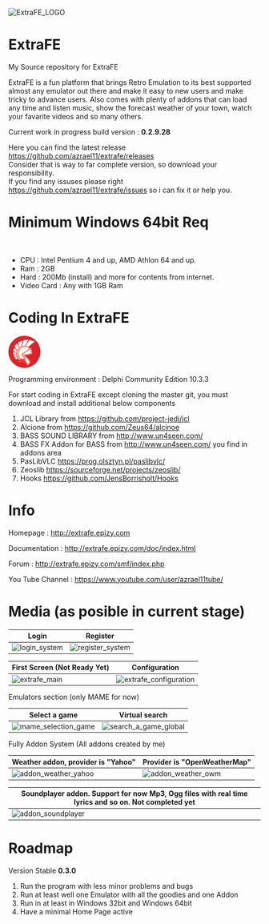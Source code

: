 
![ExtraFE_LOGO](https://i.imgur.com/g7mmko5.png)

# ExtraFE

My Source repository for ExtraFE

ExtraFE is a fun platform that brings Retro Emulation to its best supported almost any emulator out there and make it easy to new users and make tricky to advance users. Also comes with plenty of addons that can load any time and listen music, show the forecast weather of your town, watch your favarite videos and so many others.

Current work in progress build version : <b> 0.2.9.28 </b>

Here you can find the latest release https://github.com/azrael11/extrafe/releases <br>
Consider that is way to far complete version, so download your responsibility. <br>
If you find any issuses please right https://github.com/azrael11/extrafe/issues so i can fix it or help you.

# Minimum  Windows 64bit Req
<br>

* CPU        : Intel Pentium 4 and up, AMD Athlon 64 and up.
* Ram        : 2GB
* Hard       : 200Mb (install) and more for contents from internet.
* Video Card : Any with 1GB Ram


# Coding In ExtraFE

<img src="index.png" width="64" height="64" style="vertical-align:middle"> 

Programming environment : Delphi Community Edition 10.3.3 


For start coding in ExtraFE except cloning the master git, you must download and install additional below components

1. JCL Library from https://github.com/project-jedi/jcl
2. Alcione from https://github.com/Zeus64/alcinoe
3. BASS SOUND LIBRARY from http://www.un4seen.com/
4. BASS FX Addon for BASS from http://www.un4seen.com/ you find in addons area
4. PasLibVLC https://prog.olsztyn.pl/paslibvlc/
5. Zeoslib https://sourceforge.net/projects/zeoslib/
6. Hooks https://github.com/JensBorrisholt/Hooks

# Info

Homepage         : http://extrafe.epizy.com

Documentation    : http://extrafe.epizy.com/doc/index.html

Forum            : http://extrafe.epizy.com/smf/index.php 

You Tube Channel : https://www.youtube.com/user/azrael11tube/

# Media (as posible in current stage)

| Login | Register |
| ------------------- | --------------------- |
| ![login_system](https://i.imgur.com/iJoNMJx.png) | ![register_system](https://i.imgur.com/pJqVMt0.png) |

| First Screen (Not Ready Yet) | Configuration |
| ------------------- | --------------------- |
| ![extrafe_main](https://i.imgur.com/Ge42S8h.png) | ![extrafe_configuration](https://i.imgur.com/YGA4c7n.png) |


Emulators section (only MAME for now)

| Select a game | Virtual search |
| ------------------- | --------------------- |
|![mame_selection_game](https://i.imgur.com/NBlJRhJ.png) | ![search_a_game_global](https://i.imgur.com/l58i0a1.png) |

Fully Addon System (All addons created by me)

| Weather addon, provider is "Yahoo"| Provider is "OpenWeatherMap" |
| ------------------- | --------------------- |
|![addon_weather_yahoo](https://i.imgur.com/dvoucRc.png) | ![addon_weather_owm](https://i.imgur.com/0yJ1gba.png) |

|Soundplayer addon. Support for now Mp3, Ogg files with real time lyrics and so on. Not completed yet |
| ------------------- |
|![addon_soundplayer](https://i.imgur.com/8bN7WpF.png) |

# Roadmap

Version Stable <b>0.3.0</b>

1. Run the program with less minor problems and bugs
2. Run at least well one Emulator with all the goodies and one Addon
3. Run in at least in Windows 32bit and Windows 64bit
4. Have a minimal Home Page active


